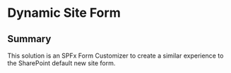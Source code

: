 # Dynamic Site Form

## Summary

This solution is an SPFx Form Customizer to create a similar experience to the SharePoint default new site form.

